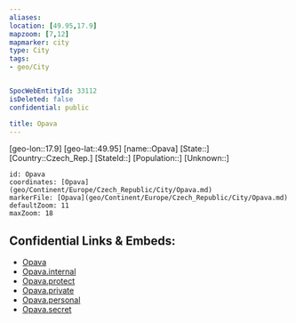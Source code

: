 ```yaml
---
aliases: 
location: [49.95,17.9]
mapzoom: [7,12] 
mapmarker: city 
type: City
tags:
- geo/City


SpocWebEntityId: 33112
isDeleted: false
confidential: public

title: Opava
---
```

[geo-lon::17.9]
[geo-lat::49.95]
[name::Opava]
[State::]
[Country::Czech_Rep.]
[StateId::]
[Population::]
[Unknown::]


```leaflet
id: Opava
coordinates: [Opava](geo/Continent/Europe/Czech_Republic/City/Opava.md)
markerFile: [Opava](geo/Continent/Europe/Czech_Republic/City/Opava.md)
defaultZoom: 11 
maxZoom: 18
```


## Confidential Links & Embeds: 
- [Opava](../../../../../../_public/geo/Continent/Europe/Czech_Republic/City/Opava.md) 
- [Opava.internal](../../../../../../_internal/geo/Continent/Europe/Czech_Republic/City/Opava.internal.md) 
- [Opava.protect](../../../../../../_protect/geo/Continent/Europe/Czech_Republic/City/Opava.protect.md) 
- [Opava.private](../../../../../../_private/geo/Continent/Europe/Czech_Republic/City/Opava.private.md) 
- [Opava.personal](../../../../../../_personal/geo/Continent/Europe/Czech_Republic/City/Opava.personal.md) 
- [Opava.secret](../../../../../../_secret/geo/Continent/Europe/Czech_Republic/City/Opava.secret.md) 
